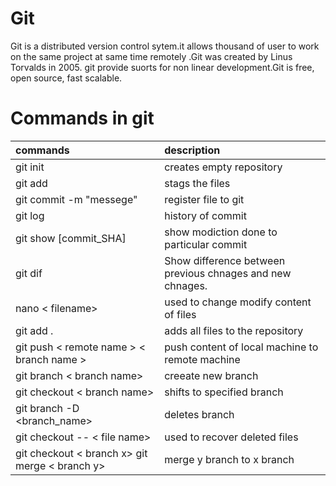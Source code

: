 # Git

<p> Git is a distributed version control sytem.it allows thousand of user to work on the same project at same time remotely .Git was created by
  Linus Torvalds in 2005. git provide suorts for non linear development.Git is free, open source, fast scalable.
  
</p>

# Commands in git

| commands                |     description                 | 
| :-------                | :------------------------------ | 
| git init                | creates empty repository        |
| git add                 | stags the files                 |
| git commit -m "messege" | register file to git            |
| git log                 |  history of commit              |
| git show [commit_SHA]   | show modiction done to particular commit             |
|  git dif                | Show difference between previous chnages and new chnages.|
| nano < filename>        | used to change modify content of files |
|git add .                | adds all files to the repository |
| git push < remote name >  < branch name  > | push content of local machine to remote machine             | 
| git branch < branch name> | creeate new branch |
| git checkout  < branch name> |  shifts to specified branch |
| git branch -D <branch_name>  |  deletes branch             |
| git checkout -- < file name>  | used to recover deleted files |
| git checkout < branch x> git merge < branch y> | merge y branch to x branch  |


